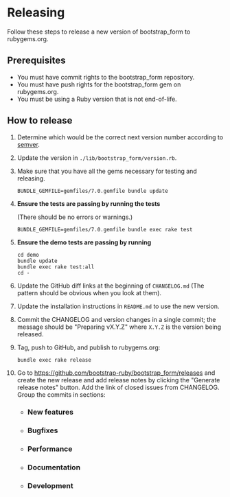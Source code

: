 # Releasing

Follow these steps to release a new version of bootstrap_form to rubygems.org.

## Prerequisites

* You must have commit rights to the bootstrap_form repository.
* You must have push rights for the bootstrap_form gem on rubygems.org.
* You must be using a Ruby version that is not end-of-life.

## How to release

1. Determine which would be the correct next version number according to [semver](http://semver.org/).
2. Update the version in `./lib/bootstrap_form/version.rb`.
3. Make sure that you have all the gems necessary for testing and releasing.

       BUNDLE_GEMFILE=gemfiles/7.0.gemfile bundle update

4. **Ensure the tests are passing by running the tests**

   (There should be no errors or warnings.)

       BUNDLE_GEMFILE=gemfiles/7.0.gemfile bundle exec rake test

5. **Ensure the demo tests are passing by running**

       cd demo
       bundle update
       bundle exec rake test:all
       cd -

6. Update the GitHub diff links at the beginning of `CHANGELOG.md` (The pattern should be obvious when you look at them).
7. Update the installation instructions in `README.md` to use the new version.
8. Commit the CHANGELOG and version changes in a single commit; the message should be "Preparing vX.Y.Z" where `X.Y.Z` is the version being released.
9. Tag, push to GitHub, and publish to rubygems.org:

       bundle exec rake release

10. Go to https://github.com/bootstrap-ruby/bootstrap_form/releases and create the new release and add release notes by clicking the "Generate release notes" button.
    Add the link of closed issues from CHANGELOG.
    Group the commits in sections:
    * ### New features
    * ### Bugfixes
    * ### Performance
    * ### Documentation
    * ### Development
